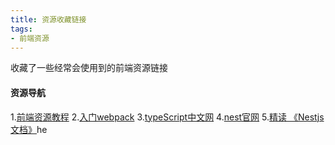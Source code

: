 ```yaml
---
title: 资源收藏链接
tags:
- 前端资源
---
```

收藏了一些经常会使用到的前端资源链接

#### 资源导航
1.[前端资源教程](https://cnodejs.org/topic/56ef3edd532839c33a99d00e)
2.[入门webpack](https://www.jianshu.com/p/42e11515c10f)
3.[typeScript中文网](https://www.tslang.cn/)
4.[nest官网](https://docs.nestjs.com/)
5.[精读 《Nestjs 文档》](https://juejin.im/entry/59a6325d6fb9a024932228e0)he
